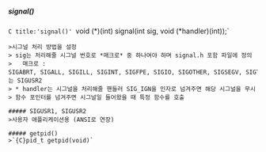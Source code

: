 ##### signal()
`C title:'signal()'
`void (*)(int) signal(int sig, void (*handler)(int));` 
```
>시그널 처리 방법을 설정
> sig는 처리해줄 시그널 번호로 *매크로* 중 하나여야 하며 signal.h 포함 파일에 정의
> 	매크로 : SIGABRT, SIGALL, SIGILL, SIGINT, SIGFPE, SIGIO, SIGOTHER, SIGSEGV, SIGTERM, SIGUSR1 또는 SIGUSR2
> * handler는 시그널을 처리해줄 핸들러 SIG_IGN을 인자로 넘겨주면 해당 시그널을 무시
> 함수 포인터를 넘겨주면 시그널일 들어왔을 때 특정 함수를 호출

##### SIGUSR1, SIGUSR2
>사용자 애플리케이션용 (ANSI로 연장)

##### getpid()
>`{C}pid_t getpid(void)`